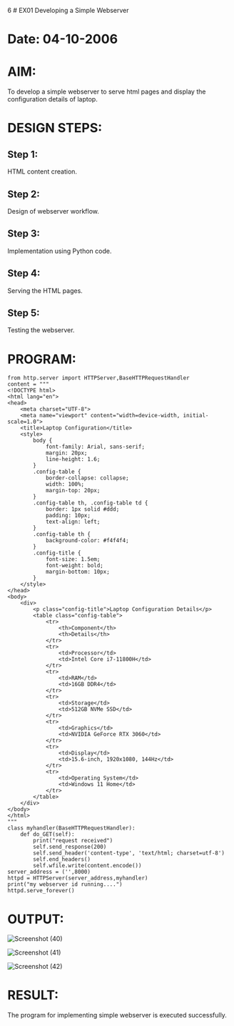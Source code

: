 6 # EX01 Developing a Simple Webserver

# Date: 04-10-2006
# AIM:
To develop a simple webserver to serve html pages and display the configuration details of laptop.

# DESIGN STEPS:
## Step 1:
HTML content creation.

## Step 2:
Design of webserver workflow.

## Step 3:
Implementation using Python code.

## Step 4:
Serving the HTML pages.

## Step 5:
Testing the webserver.

# PROGRAM:
```
from http.server import HTTPServer,BaseHTTPRequestHandler
content = """
<!DOCTYPE html>
<html lang="en">
<head>
    <meta charset="UTF-8">
    <meta name="viewport" content="width=device-width, initial-scale=1.0">
    <title>Laptop Configuration</title>
    <style>
        body {
            font-family: Arial, sans-serif;
            margin: 20px;
            line-height: 1.6;
        }
        .config-table {
            border-collapse: collapse;
            width: 100%;
            margin-top: 20px;
        }
        .config-table th, .config-table td {
            border: 1px solid #ddd;
            padding: 10px;
            text-align: left;
        }
        .config-table th {
            background-color: #f4f4f4;
        }
        .config-title {
            font-size: 1.5em;
            font-weight: bold;
            margin-bottom: 10px;
        }
    </style>
</head>
<body>
    <div>
        <p class="config-title">Laptop Configuration Details</p>
        <table class="config-table">
            <tr>
                <th>Component</th>
                <th>Details</th>
            </tr>
            <tr>
                <td>Processor</td>
                <td>Intel Core i7-11800H</td>
            </tr>
            <tr>
                <td>RAM</td>
                <td>16GB DDR4</td>
            </tr>
            <tr>
                <td>Storage</td>
                <td>512GB NVMe SSD</td>
            </tr>
            <tr>
                <td>Graphics</td>
                <td>NVIDIA GeForce RTX 3060</td>
            </tr>
            <tr>
                <td>Display</td>
                <td>15.6-inch, 1920x1080, 144Hz</td>
            </tr>
            <tr>
                <td>Operating System</td>
                <td>Windows 11 Home</td>
            </tr>
        </table>
    </div>
</body>
</html>
"""
class myhandler(BaseHTTPRequestHandler):
    def do_GET(self):
        print("request received")
        self.send_response(200)
        self.send_header('content-type', 'text/html; charset=utf-8')
        self.end_headers()
        self.wfile.write(content.encode())
server_address = ('',8000)
httpd = HTTPServer(server_address,myhandler)
print("my webserver id running....")
httpd.serve_forever()
```
# OUTPUT:
![Screenshot (40)](https://github.com/user-attachments/assets/81b946dc-ddc8-4273-b0e7-4132c5023fcf)

![Screenshot (41)](https://github.com/user-attachments/assets/26128158-c158-4589-b347-4c2076960afa)

![Screenshot (42)](https://github.com/user-attachments/assets/d4f0ecf6-a408-4b71-a4bc-30b704054f09)

# RESULT:
The program for implementing simple webserver is executed successfully.
